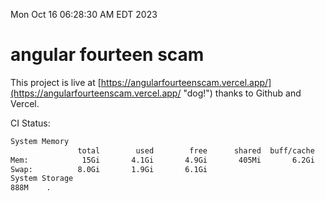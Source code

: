 Mon Oct 16 06:28:30 AM EDT 2023

# angular fourteen scam


This project is live at [https://angularfourteenscam.vercel.app/](https://angularfourteenscam.vercel.app/ "dog!") thanks to Github and Vercel.

CI Status: 

```bash
System Memory
               total        used        free      shared  buff/cache   available
Mem:            15Gi       4.1Gi       4.9Gi       405Mi       6.2Gi        10Gi
Swap:          8.0Gi       1.9Gi       6.1Gi
System Storage
888M	.
